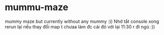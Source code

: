 # mummu-maze
mummy maze but currently without any mummy :))
Nhớ tắt console xong rerun lại nếu thay đổi map t chưaa làm đc cái đó với lại 11:30 r đi ngủ :))
